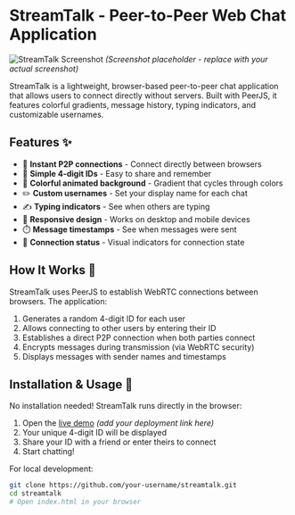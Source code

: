 # StreamTalk - Peer-to-Peer Web Chat Application

![StreamTalk Screenshot](https://i.imgur.com/JQ8WzZY.png) 
*(Screenshot placeholder - replace with your actual screenshot)*

StreamTalk is a lightweight, browser-based peer-to-peer chat application that allows users to connect directly without servers. Built with PeerJS, it features colorful gradients, message history, typing indicators, and customizable usernames.

## Features ✨

- 🚀 **Instant P2P connections** - Connect directly between browsers
- 🔢 **Simple 4-digit IDs** - Easy to share and remember
- 🎨 **Colorful animated background** - Gradient that cycles through colors
- ✏️ **Custom usernames** - Set your display name for each chat
- ✍️ **Typing indicators** - See when others are typing
- 📱 **Responsive design** - Works on desktop and mobile devices
- ⏱️ **Message timestamps** - See when messages were sent
- 🔄 **Connection status** - Visual indicators for connection state

## How It Works 🔧

StreamTalk uses PeerJS to establish WebRTC connections between browsers. The application:
1. Generates a random 4-digit ID for each user
2. Allows connecting to other users by entering their ID
3. Establishes a direct P2P connection when both parties connect
4. Encrypts messages during transmission (via WebRTC security)
5. Displays messages with sender names and timestamps

## Installation & Usage 🚀

No installation needed! StreamTalk runs directly in the browser:

1. Open the [live demo](#) *(add your deployment link here)*
2. Your unique 4-digit ID will be displayed
3. Share your ID with a friend or enter theirs to connect
4. Start chatting!

For local development:
```bash
git clone https://github.com/your-username/streamtalk.git
cd streamtalk
# Open index.html in your browser
